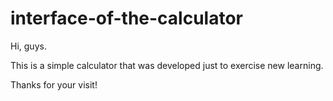 # interface-of-the-calculator

Hi, guys. 

This is a simple calculator that was developed just to exercise new learning.

Thanks for your visit!
